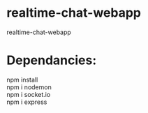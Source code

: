 # realtime-chat-webapp

realtime-chat-webapp

# Dependancies:
npm install </br>
npm i nodemon </br>
npm i socket.io </br>
npm i express </br>
